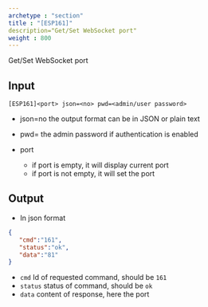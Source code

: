 ```yaml
---
archetype : "section"
title : "[ESP161]"
description="Get/Set WebSocket port"
weight : 800
---
```

Get/Set WebSocket port

## Input
`[ESP161]<port> json=<no> pwd=<admin/user password>`  

* json=no
the output format
can be in JSON or plain text

* pwd=<admin password>
the admin password if authentication is enabled

* port
  * if port is empty, it will display current port
  * if port is not empty, it will set the port

## Output

- In json format

```json
{
   "cmd":"161",
   "status":"ok",
   "data":"81"
}
```

* `cmd` Id of requested command, should be `161`
* `status` status of command, should be `ok`
* `data` content of response, here the port

